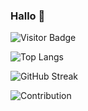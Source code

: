 ### Hallo 👋


![Visitor Badge](https://visitor-badge.laobi.icu/badge?page_id=archisvaze.archisvaze)

![Top Langs](https://github-readme-stats.vercel.app/api/top-langs/?username=archisvaze&theme=graywhite&hide=TeX&layout=compact) 

![GitHub Streak](https://github-readme-streak-stats.herokuapp.com/?user=archisvaze&theme=graywhite)  

![Contribution](https://activity-graph.herokuapp.com/graph?username=archisvaze&theme=graywhite&hide_border=true&area=true)


<!--
**archisvaze/archisvaze** is a ✨ _special_ ✨ repository because its `README.md` (this file) appears on your GitHub 

Here are some ideas to get you started:

- 🔭 I’m currently working on ...
- 🌱 I’m currently learning ...
- 👯 I’m looking to collaborate on ...
- 🤔 I’m looking for help with ...
- 💬 Ask me about ...
- 📫 How to reach me: ...
- 😄 Pronouns: ...
- ⚡ Fun fact: ...
-->
